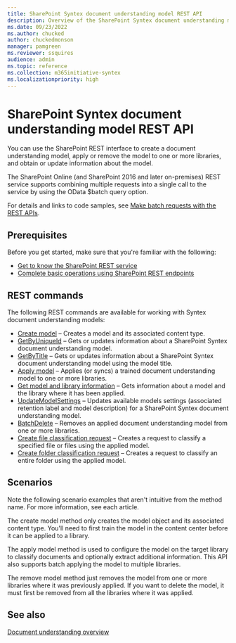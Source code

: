 ```yaml
---
title: SharePoint Syntex document understanding model REST API
description: Overview of the SharePoint Syntex document understanding model REST API.
ms.date: 09/23/2022
ms.author: chucked
author: chuckedmonson
manager: pamgreen
ms.reviewer: ssquires
audience: admin
ms.topic: reference
ms.collection: m365initiative-syntex
ms.localizationpriority: high
---
```


# SharePoint Syntex document understanding model REST API

You can use the SharePoint REST interface to create a document understanding model, apply or remove the model to one or more libraries, and obtain or update information about the model.

The SharePoint Online (and SharePoint 2016 and later on-premises) REST service supports combining multiple requests into a single call to the service by using the OData $batch query option.

For details and links to code samples, see [Make batch requests with the REST APIs](/sharepoint/dev/sp-add-ins/make-batch-requests-with-the-rest-apis).

## Prerequisites

Before you get started, make sure that you're familiar with the following:

- [Get to know the SharePoint REST service](/sharepoint/dev/sp-add-ins/get-to-know-the-sharepoint-rest-service)
- [Complete basic operations using SharePoint REST endpoints](/sharepoint/dev/sp-add-ins/complete-basic-operations-using-sharepoint-rest-endpoints)

## REST commands

The following REST commands are available for working with Syntex document understanding models:

- [Create model](rest-createmodel-method.md) – Creates a model and its associated content type.
- [GetByUniqueId](rest-getbyuniqueid-method.md) – Gets or updates information about a SharePoint Syntex document understanding model.
- [GetByTitle](rest-getbytitle-method.md) – Gets or updates information about a SharePoint Syntex document understanding model using the model title.
- [Apply model](rest-applymodel-method.md) – Applies (or syncs) a trained document understanding model to one or more libraries.
- [Get model and library information](rest-getmodelandlibraryinfo.md) – Gets information about a model and the library where it has been applied.
- [UpdateModelSettings](rest-updatemodelsettings-method.md) – Updates available models settings (associated retention label and model description) for a SharePoint Syntex document understanding model.
- [BatchDelete](rest-batchdelete-method.md) – Removes an applied document understanding model from one or more libraries.
- [Create file classification request](rest-createclassificationrequest.md) – Creates a request to classify a specified file or files using the applied model.
- [Create folder classification request](rest-createclassificationrequest.md) – Creates a request to classify an entire folder using the applied model.

## Scenarios

Note the following scenario examples that aren't intuitive from the method name. For more information, see each article.

The create model method only creates the model object and its associated content type. You'll need to first train the model in the content center before it can be applied to a library.

The apply model method is used to configure the model on the target library to classify documents and optionally extract additional information. This API also supports batch applying the model to multiple libraries.

The remove model method just removes the model from one or more libraries where it was previously applied. If you want to delete the model, it must first be removed from all the libraries where it was applied.


## See also

[Document understanding overview](/microsoft-365/contentunderstanding/document-understanding-overview)
